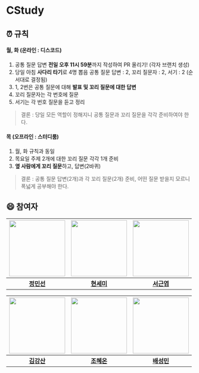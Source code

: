 # CStudy
## ⏰ 규칙
#### **월, 화 (온라인 : 디스코드)**
1. 공통 질문 답변 **전일 오후 11시 59분**까지 작성하여 PR 올리기! (각자 브랜치 생성)
2. 당일 아침 **사다리 타기**로 4명 뽑음
공통 질문 답변 : 2, 꼬리 질문자 : 2, 서기 : 2 (순서대로 결정됨)
3. 1, 2번은 공통 질문에 대해 **발표 및 꼬리 질문에 대한 답변**
4. 꼬리 질문자는 각 번호에 질문
5. 서기는 각 번호 질문을 듣고 정리

> 결론 : 당일 모든 역할이 정해지니 공통 질문과 꼬리 질문을 각각 준비하여야 한다.

#### **목 (오프라인 : 스터디룸)**
1. 월, 화 규칙과 동일
2. 목요일 주제 2개에 대한 꼬리 질문 각각 1개 준비
3. **옆 사람에게 꼬리 질문**하고, 답변(2바퀴)

> 결론 : 공통 질문 답변(2개)과 각 꼬리 질문(2개) 준비, 어떤 질문 받을지 모르니 폭넓게 공부해야 한다.

## 😄 참여자
|<img src="https://avatars.githubusercontent.com/emoee" width="150" height="150"/>|<img src="https://avatars.githubusercontent.com/SemiHyeon" width="150" height="150"/>|<img src="https://avatars.githubusercontent.com/WARDKEY" width="150" height="150"/>|
|:-:|:-:|:-:|
[**정민선**](https://github.com/emoee)|[**현세미**](https://github.com/SemiHyeon)|[**서근엽**](https://github.com/WARDKEY)|

|<img src="https://avatars.githubusercontent.com/devstar1223" width="150" height="150"/>|<img src="https://avatars.githubusercontent.com/hye-on" width="150" height="150"/>|<img src="https://avatars.githubusercontent.com/sungmingt" width="150" height="150"/>|
|:-:|:-:|:-:|
[**김강산**](https://github.com/devstar1223)|[**조혜온**](https://github.com/hye-on)|[**배성민**](https://github.com/sungmingt)|
